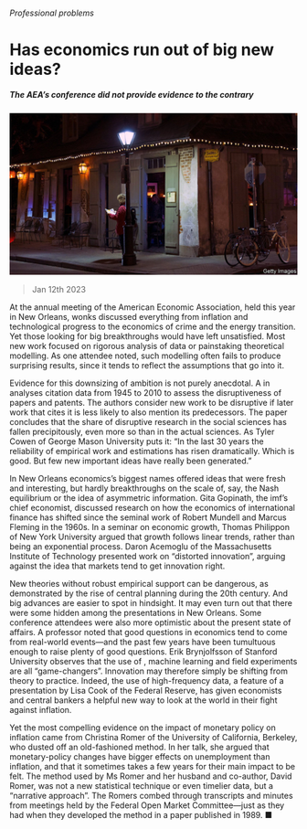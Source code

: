 ###### Professional problems

# Has economics run out of big new ideas? 

##### The AEA’s conference did not provide evidence to the contrary 

![image](images/20230114_FNP503.jpg) 

> Jan 12th 2023 

At the annual meeting of the American Economic Association, held this year in New Orleans, wonks discussed everything from inflation and technological progress to the economics of crime and the energy transition. Yet those looking for big breakthroughs would have left unsatisfied. Most new work focused on rigorous analysis of data or painstaking theoretical modelling. As one attendee noted, such modelling often fails to produce surprising results, since it tends to reflect the assumptions that go into it.

Evidence for this downsizing of ambition is not purely anecdotal. A  in  analyses citation data from 1945 to 2010 to assess the disruptiveness of papers and patents. The authors consider new work to be disruptive if later work that cites it is less likely to also mention its predecessors. The paper concludes that the share of disruptive research in the social sciences has fallen precipitously, even more so than in the actual sciences. As Tyler Cowen of George Mason University puts it: “In the last 30 years the reliability of empirical work and estimations has risen dramatically. Which is good. But few new important ideas have really been generated.”

In New Orleans economics’s biggest names offered ideas that were fresh and interesting, but hardly breakthroughs on the scale of, say, the Nash equilibrium or the idea of asymmetric information. Gita Gopinath, the imf’s chief economist, discussed research on how the economics of international finance has shifted since the seminal work of Robert Mundell and Marcus Fleming in the 1960s. In a seminar on economic growth, Thomas Philippon of New York University argued that growth follows linear trends, rather than being an exponential process. Daron Acemoglu of the Massachusetts Institute of Technology presented work on “distorted innovation”, arguing against the idea that markets tend to get innovation right.

New theories without robust empirical support can be dangerous, as demonstrated by the rise of central planning during the 20th century. And big advances are easier to spot in hindsight. It may even turn out that there were some hidden among the presentations in New Orleans. Some conference attendees were also more optimistic about the present state of affairs. A professor noted that good questions in economics tend to come from real-world events—and the past few years have been tumultuous enough to raise plenty of good questions. Erik Brynjolfsson of Stanford University observes that the use of , machine learning and field experiments are all “game-changers”. Innovation may therefore simply be shifting from theory to practice. Indeed, the use of high-frequency data, a feature of a presentation by Lisa Cook of the Federal Reserve, has given economists and central bankers a helpful new way to look at the world in their fight against inflation. 

Yet the most compelling evidence on the impact of monetary policy on inflation came from Christina Romer of the University of California, Berkeley, who dusted off an old-fashioned method. In her talk, she argued that monetary-policy changes have bigger effects on unemployment than inflation, and that it sometimes takes a few years for their main impact to be felt. The method used by Ms Romer and her husband and co-author, David Romer, was not a new statistical technique or even timelier data, but a “narrative approach”. The Romers combed through transcripts and minutes from meetings held by the Federal Open Market Committee—just as they had when they developed the method in a paper published in 1989. ■


